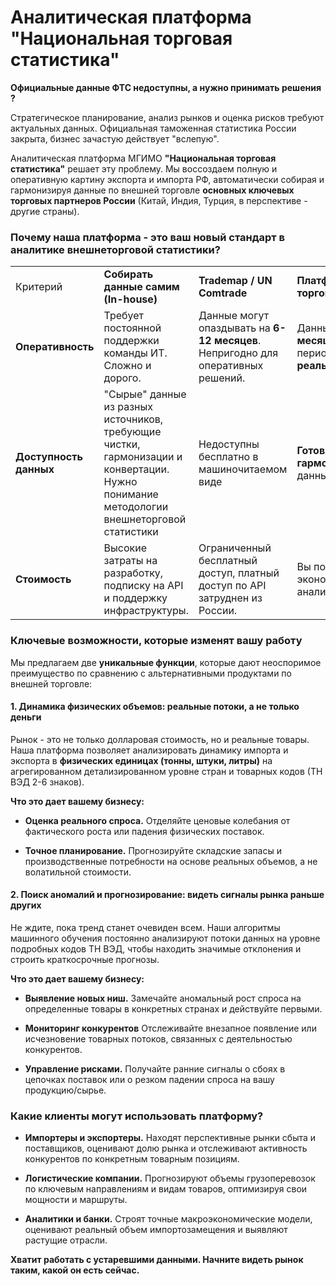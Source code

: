 # **Аналитическая платформа "Национальная торговая статистика"**

**Официальные данные ФТС недоступны, а нужно принимать решения ?**

Стратегическое планирование, анализ рынков и оценка рисков требуют актуальных данных. Официальная таможенная статистика России закрыта, бизнес зачастую действует "вслепую".

Аналитическая платформа МГИМО **"Национальная торговая статистика"** решает эту проблему. Мы воссоздаем полную и оперативную картину экспорта и импорта РФ, автоматически собирая и гармонизируя данные по внешней торговле **основных ключевых торговых партнеров России** (Китай, Индия, Турция, в перспективе - другие страны).

### **Почему наша платформа - это ваш новый стандарт в аналитике внешнеторговой статистики?**

|                   |                                                                                                                                          |                                                                                  |                                                                                                                       |
| ----------------- | ---------------------------------------------------------------------------------------------------------------------------------------- | -------------------------------------------------------------------------------- | --------------------------------------------------------------------------------------------------------------------- |
| Критерий          | **Собирать данные самим (In-house)**                                                                                                     | **Trademap / UN Comtrade**                                                       | **Платформа "Национальная торговая статистика"**                                                                      |
| **Оперативность** | Требует постоянной поддержки команды ИТ. Сложно и дорого.                                                                                | Данные могут опаздывать на **6-12 месяцев**. Непригодно для оперативных решений. | Данные доступны **через 1-2 месяца** после окончания отчетного периода. **Вы видите рынок почти в реальном времени.** |
| **Доступность данных**        | "Сырые" данные из разных источников, требующие чистки, гармонизации и конвертации. Нужно понимание методологии внешнеторговой статистики | Недоступны бесплатно в машиночитаемом виде                                                 | **Готовые, очищенные и гармонизированные** ежемесячные данные.                                                        |
| **Стоимость**     | Высокие затраты на разработку, подписку на API и поддержку инфраструктуры.                                                               | Ограниченный бесплатный доступ, платный доступ по API затруднен из России.       | Вы получаете готовый инструмент, экономя сотни часов работы ваших аналитиков и разработчиков.                         |

### **Ключевые возможности, которые изменят вашу работу**

Мы предлагаем две **уникальные функции**, которые дают неоспоримое преимущество по сравнению с альтернативными продуктами по внешней торговле:

#### **1. Динамика физических объемов: реальные потоки, а не только деньги**

Рынок - это не только долларовая стоимость, но и реальные товары. Наша платформа позволяет анализировать динамику импорта и экспорта в **физических единицах (тонны, штуки, литры)** на агрегированном детализированном уровне стран и товарных кодов (ТН ВЭД 2-6 знаков).

**Что это дает вашему бизнесу:**

- **Оценка реального спроса.** Отделяйте ценовые колебания от фактического роста или падения физических поставок.    

- **Точное планирование.** Прогнозируйте складские запасы и производственные потребности на основе реальных объемов, а не волатильной стоимости.
    

#### **2. Поиск аномалий и прогнозирование: видеть сигналы рынка раньше других**

Не ждите, пока тренд станет очевиден всем. Наши алгоритмы машинного обучения постоянно анализируют потоки данных на уровне подробных кодов ТН ВЭД, чтобы находить значимые отклонения и строить краткосрочные прогнозы.

**Что это дает вашему бизнесу:**

- **Выявление новых ниш.** Замечайте аномальный рост спроса на определенные товары в конкретных странах и действуйте первыми.
    
- **Мониторинг конкурентов** Отслеживайте внезапное появление или исчезновение товарных потоков, связанных с деятельностью конкурентов.
    
- **Управление рисками.** Получайте ранние сигналы о сбоях в цепочках поставок или о резком падении спроса на вашу продукцию/сырье.
    


### **Какие клиенты могут использовать платформу?**

- **Импортеры и экспортеры.** Находят перспективные рынки сбыта и поставщиков, оценивают долю рынка и отслеживают активность конкурентов по конкретным товарным позициям.
    
- **Логистические компании.** Прогнозируют объемы грузоперевозок по ключевым направлениям и видам товаров, оптимизируя свои мощности и маршруты.
    
- **Аналитики и банки.** Строят точные макроэкономические модели, оценивают реальный объем импортозамещения и выявляют растущие отрасли.

**Хватит работать с устаревшими данными. Начните видеть рынок таким, какой он есть сейчас.**


